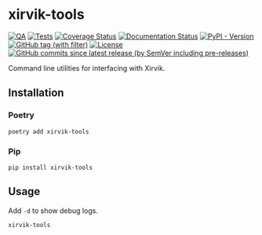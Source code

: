# xirvik-tools

[![QA](https://github.com/Tatsh/xirvik-tools/actions/workflows/qa.yml/badge.svg)](https://github.com/Tatsh/xirvik-tools/actions/workflows/qa.yml)
[![Tests](https://github.com/Tatsh/xirvik-tools/actions/workflows/tests.yml/badge.svg)](https://github.com/Tatsh/xirvik-tools/actions/workflows/tests.yml)
[![Coverage Status](https://coveralls.io/repos/github/Tatsh/xirvik-tools/badge.svg?branch=master)](https://coveralls.io/github/Tatsh/xirvik-tools?branch=master)
[![Documentation Status](https://readthedocs.org/projects/xirvik-tools/badge/?version=latest)](https://xirvik-tools.readthedocs.org/?badge=latest)
[![PyPI - Version](https://img.shields.io/pypi/v/xirvik-tools)](https://pypi.org/project/xirvik-tools/)
[![GitHub tag (with filter)](https://img.shields.io/github/v/tag/Tatsh/xirvik-tools)](https://github.com/Tatsh/xirvik-tools/tags)
[![License](https://img.shields.io/github/license/Tatsh/xirvik-tools)](https://github.com/Tatsh/xirvik-tools/blob/master/LICENSE.txt)
[![GitHub commits since latest release (by SemVer including pre-releases)](https://img.shields.io/github/commits-since/Tatsh/xirvik-tools/v0.5.1/master)](https://github.com/Tatsh/xirvik-tools/compare/v0.5.1...master)

Command line utilities for interfacing with Xirvik.

## Installation

### Poetry

```shell
poetry add xirvik-tools
```

### Pip

```shell
pip install xirvik-tools
```

## Usage

Add `-d` to show debug logs.

```shell
xirvik-tools
```
